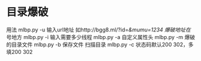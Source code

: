 # 目录爆破
  用法
  mlbp.py -u 输入url地址 如http://bgg8.ml/?id=*&mumu=1234 爆破地址在*号地方
  mlbp.py -i 输入需要多少线程
  mlbp.py -a 自定义属性头
  mlbp.py -m 爆破的目录文件
  mlbp.py -b 保存文件 扫描目录
  mlbp.py -c 状态码默认200 302，多填200 302

